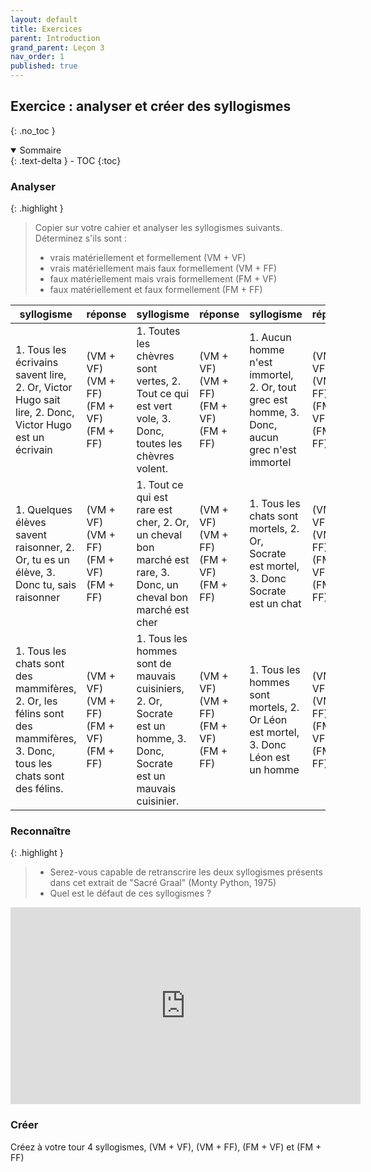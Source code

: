 ```yaml
---
layout: default
title: Exercices
parent: Introduction
grand_parent: Leçon 3
nav_order: 1
published: true
---
```

## Exercice : analyser et créer des syllogismes
{: .no_toc }

<details open markdown="block">
  <summary>
    Sommaire
  </summary>
  {: .text-delta }
- TOC
{:toc}
</details>

### Analyser

{: .highlight }
>Copier sur votre cahier et analyser les syllogismes suivants. Déterminez s'ils sont :   
>- vrais matériellement et formellement (VM + VF)
>- vrais matériellement mais faux formellement (VM + FF)
>- faux matériellement mais vrais formellement (FM + VF)
>- faux matériellement et faux formellement (FM + FF)

| syllogisme | réponse | syllogisme | réponse | syllogisme | réponse |  
| ---------- | ---------- | ---------- | ---------- | ---------- | ---------- |  
| 1. Tous les écrivains savent lire, 2. Or, Victor Hugo sait lire, 2. Donc, Victor Hugo est un écrivain |  (VM + VF) <br> (VM + FF) <br> (FM + VF) <br> (FM + FF) | 1. Toutes les chèvres sont vertes, 2. Tout ce qui est vert vole, 3. Donc, toutes les chèvres volent. |  (VM + VF) <br> (VM + FF) <br> (FM + VF) <br> (FM + FF) | 1. Aucun homme n'est immortel, 2. Or, tout grec est homme, 3. Donc, aucun grec n'est immortel |  (VM + VF) <br> (VM + FF) <br> (FM + VF) <br> (FM + FF) |  
| 1. Quelques élèves savent raisonner, 2. Or, tu es un élève, 3. Donc tu, sais raisonner | (VM + VF) <br> (VM + FF) <br> (FM + VF) <br> (FM + FF) | 1. Tout ce qui est rare est cher, 2. Or, un cheval bon marché est rare,  3. Donc, un cheval bon marché est cher |  (VM + VF) <br> (VM + FF) <br> (FM + VF) <br> (FM + FF) | 1. Tous les chats sont mortels, 2. Or, Socrate est mortel, 3. Donc Socrate est un chat |  (VM + VF) <br> (VM + FF) <br> (FM + VF) <br> (FM + FF) |  
| 1. Tous les chats sont des mammifères, 2. Or, les félins sont des mammifères, 3. Donc, tous les chats sont des félins. |  (VM + VF) <br> (VM + FF) <br> (FM + VF) <br> (FM + FF) | 1. Tous les hommes sont de mauvais cuisiniers, 2. Or, Socrate est un homme, 3. Donc, Socrate est un mauvais cuisinier. |  (VM + VF) <br> (VM + FF) <br> (FM + VF) <br> (FM + FF) | 1. Tous les hommes sont mortels, 2. Or Léon est mortel, 3. Donc Léon est un homme |  (VM + VF) <br> (VM + FF) <br> (FM + VF) <br> (FM + FF) |  

### Reconnaître

{: .highlight }
> - Serez-vous capable de retranscrire les deux syllogismes présents dans cet extrait de "Sacré Graal" (Monty Python, 1975)
> - Quel est le défaut de ces syllogismes ?


<iframe width="560" height="315" src="https://www.youtube.com/embed/PK8yQ-zpn_k?si=wRPH004JPwzs33Hg" title="YouTube video player" frameborder="0" allow="accelerometer; autoplay; clipboard-write; encrypted-media; gyroscope; picture-in-picture; web-share" allowfullscreen></iframe>

### Créer

Créez à votre tour 4 syllogismes, (VM + VF), (VM + FF), (FM + VF) et (FM + FF)



